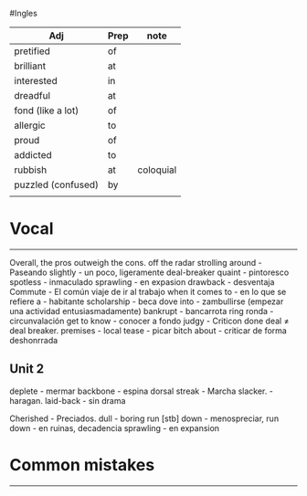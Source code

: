 
#Ingles 

| Adj                     | Prep | note      |
| ----------------------- | ---- | --------- |
| pretified               | of   |           |
| brilliant               | at   |           |
| interested              | in   |           |
| dreadful                | at   |           |
| fond       (like a lot) | of   |           |
| allergic                | to   |           |
| proud                   | of   |           |
| addicted                | to   |           |
| rubbish                 | at   | coloquial |
| puzzled  (confused)     | by   |           |
|                         |      |           |

# Vocal
---
Overall, the pros outweigh the cons.
off the radar
strolling around - Paseando
slightly - un poco, ligeramente 
deal-breaker 
quaint - pintoresco
spotless - inmaculado
sprawling - en expasion 
drawback - desventaja
Commute - El común viaje de ir al trabajo
when it comes to - en lo que se refiere a - habitante
scholarship - beca
dove into - zambullirse (empezar una actividad entusiasmadamente)
bankrupt - bancarrota
ring ronda - circunvalación 
get to know -  conocer a fondo
judgy - Criticon
done deal  $\not=$ deal breaker.
premises - local
tease - picar
bitch about - criticar de forma deshonrrada

## Unit 2
deplete - mermar 
backbone - espina dorsal
streak - Marcha
slacker. - haragan.
laid-back - sin drama

Cherished - Preciados. 
dull - boring
run [stb] down - menospreciar, 
run down - en ruinas, decadencia
sprawling - en expansion 

# Common mistakes
---


